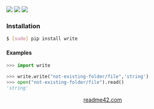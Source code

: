<!--
https://readme42.com
-->


[![](https://img.shields.io/pypi/v/write.svg?maxAge=3600)](https://pypi.org/project/write/)
[![](https://img.shields.io/badge/License-Unlicense-blue.svg?longCache=True)](https://unlicense.org/)
[![](https://github.com/andrewp-as-is/write.py/workflows/tests42/badge.svg)](https://github.com/andrewp-as-is/write.py/actions)

### Installation
```bash
$ [sudo] pip install write
```

#### Examples
```python
>>> import write

>>> write.write("not-existing-folder/file",'string')
>>> open("not-existing-folder/file").read()
'string'
```

<p align="center">
    <a href="https://readme42.com/">readme42.com</a>
</p>